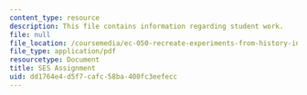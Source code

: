 ```yaml
---
content_type: resource
description: This file contains information regarding student work.
file: null
file_location: /coursemedia/ec-050-recreate-experiments-from-history-inform-the-future-from-the-past-galileo-january-iap-2010/dd1764e4d5f7cafc58ba400fc3eefecc_MITEC_050IAP10_StudentWork.pdf
file_type: application/pdf
resourcetype: Document
title: SES Assignment
uid: dd1764e4-d5f7-cafc-58ba-400fc3eefecc
---
```

